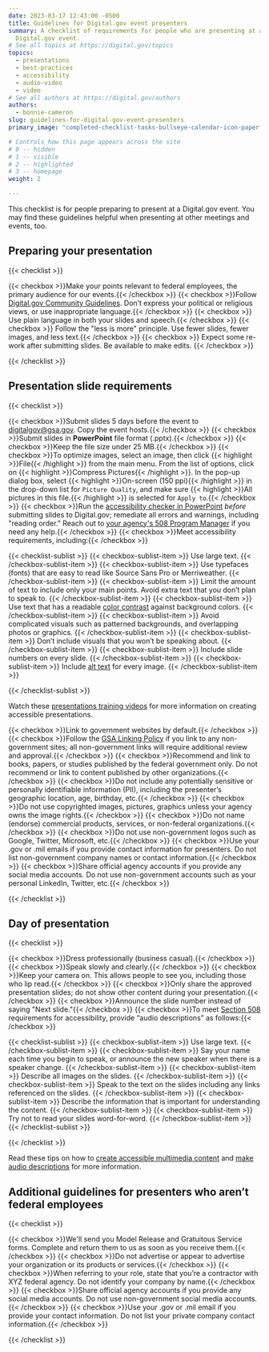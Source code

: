 ```yaml
---
date: 2023-03-17 12:43:00 -0500
title: Guidelines for Digital.gov event presenters
summary: A checklist of requirements for people who are presenting at a
  Digital.gov event.
# See all topics at https://digital.gov/topics
topics:
  - presentations
  - best-practices
  - accessibility
  - audio-video
  - video
# See all authors at https://digital.gov/authors
authors:
  - bonnie-cameron
slug: guidelines-for-digital-gov-event-presenters
primary_image: "completed-checklist-tasks-bullseye-calendar-icon-paperfox-gettyimages-1468937260"

# Controls how this page appears across the site
# 0 -- hidden
# 1 -- visible
# 2 -- highlighted
# 3 -- homepage
weight: 2

---
```


This checklist is for people preparing to present at a Digital.gov event. You may find these guidelines helpful when presenting at other meetings and events, too.

## Preparing your presentation

{{< checklist >}}

  {{< checkbox >}}Make your points relevant to federal employees, the primary audience for our events.{{< /checkbox >}}
  {{< checkbox >}}Follow [Digital.gov Community Guidelines](https://digital.gov/communities/manage-your-subscription/). Don’t express your political or religious views, or use inappropriate language.{{< /checkbox >}} 
  {{< checkbox >}} Use plain language in both your slides and speech.{{< /checkbox >}}
  {{< checkbox >}} Follow the "less is more" principle. Use fewer slides, fewer images, and less text.{{< /checkbox >}}
  {{< checkbox >}} Expect some re-work after submitting slides. Be available to make edits. {{< /checkbox >}} 

{{< /checklist >}}

## Presentation slide requirements

{{< checklist >}}

  {{< checkbox >}}Submit slides 5 days before the event to [digitalgov@gsa.gov](mailto:digitalgov@gsa.gov). Copy the event hosts.{{< /checkbox >}} 
  {{< checkbox >}}Submit slides in **PowerPoint** file format (.pptx).{{< /checkbox >}} 
  {{< checkbox >}}Keep the file size under 25 MB.{{< /checkbox >}} 
  {{< checkbox >}}To optimize images, select an image, then click {{< highlight >}}File{{< /highlight >}} from the main menu. From the list of options, click on {{< highlight >}}Compress Pictures{{< /highlight >}}. In the pop-up dialog box, select {{< highlight >}}On-screen (150 ppi){{< /highlight >}} in the drop-down list for `Picture Quality`, and make sure {{< highlight >}}All pictures in this file.{{< /highlight >}} is selected for `Apply to`.{{< /checkbox >}} 
  {{< checkbox >}}Run the [accessibility checker in PowerPoint](https://support.microsoft.com/en-us/office/make-your-powerpoint-presentations-accessible-to-people-with-disabilities-6f7772b2-2f33-4bd2-8ca7-dae3b2b3ef25) _before_ submitting slides to Digital.gov; remediate all errors and warnings, including "reading order." Reach out to [your agency's 508 Program Manager](https://www.section508.gov/tools/program-manager-listing/) if you need any help.{{< /checkbox >}} 
  {{< checkbox >}}Meet accessibility requirements, including:{{< /checkbox >}} 

  {{< checklist-sublist >}}
  {{< checkbox-sublist-item >}} Use large text. {{< /checkbox-sublist-item >}}
  {{< checkbox-sublist-item >}} Use typefaces (fonts) that are easy to read like Source Sans Pro or Merriweather. {{< /checkbox-sublist-item >}} 
  {{< checkbox-sublist-item >}} Limit the amount of text to include only your main points. Avoid extra text that you don’t plan to speak to. {{< /checkbox-sublist-item >}} 
  {{< checkbox-sublist-item >}} Use text that has a readable [color contrast](https://www.section508.gov/training/documents/aed-cop-docx12/) against background colors. {{< /checkbox-sublist-item >}} 
  {{< checkbox-sublist-item >}} Avoid complicated visuals such as patterned backgrounds, and overlapping photos or graphics. {{< /checkbox-sublist-item >}} 
  {{< checkbox-sublist-item >}} Don’t include visuals that you won’t be speaking about. {{< /checkbox-sublist-item >}}
  {{< checkbox-sublist-item >}} Include slide numbers on every slide. {{< /checkbox-sublist-item >}}
  {{< checkbox-sublist-item >}} Include [alt text](https://www.section508.gov/training/presentations/aed-cop-pptx07/) for every image. {{< /checkbox-sublist-item >}}

  {{< /checklist-sublist >}}

Watch these [presentations training videos](https://www.section508.gov/create/presentations/training-videos) for more information on creating accessible presentations.

  {{< checkbox >}}Link to government websites by default.{{< /checkbox >}} 
  {{< checkbox >}}Follow the [GSA Linking Policy](https://www.gsa.gov/website-information/website-policies#linking) if you link to any non-government sites; all non-government links will require additional review and approval.{{< /checkbox >}} 
  {{< checkbox >}}Recommend and link to books, papers, or studies published by the federal government only. Do not recommend or link to content published by other organizations.{{< /checkbox >}} 
  {{< checkbox >}}Do not include any potentially sensitive or personally identifiable information (PII), including the presenter’s geographic location, age, birthday, etc.{{< /checkbox >}} 
  {{< checkbox >}}Do not use copyrighted images, pictures, graphics unless your agency owns the image rights.{{< /checkbox >}} 
  {{< checkbox >}}Do not name (endorse) commercial products, services, or non-federal organizations.{{< /checkbox >}} 
  {{< checkbox >}}Do not use non-government logos such as Google, Twitter, Microsoft, etc.{{< /checkbox >}} 
  {{< checkbox >}}Use your .gov or .mil emails if you provide contact information for presenters. Do not list non-government company names or contact information.{{< /checkbox >}} 
  {{< checkbox >}}Share official agency accounts if you provide any social media accounts. Do not use non-government accounts such as your personal LinkedIn, Twitter, etc.{{< /checkbox >}} 

{{< /checklist >}}

## Day of presentation

{{< checklist >}} 

  {{< checkbox >}}Dress professionally (business casual).{{< /checkbox >}} 
  {{< checkbox >}}Speak slowly and clearly.{{< /checkbox >}} 
  {{< checkbox >}}Keep your camera on. This allows people to see you, including those who lip read.{{< /checkbox >}} 
  {{< checkbox >}}Only share the approved presentation slides; do not show other content during your presentation.{{< /checkbox >}}
  {{< checkbox >}}Announce the slide number instead of saying &#34;Next slide.&#34;{{< /checkbox >}} 
  {{< checkbox >}}To meet [Section 508](https://www.section508.gov/manage/laws-and-policies) requirements for accessibility, provide “audio descriptions” as follows:{{< /checkbox >}}

  {{< checklist-sublist >}}
  {{< checkbox-sublist-item >}} Use large text. {{< /checkbox-sublist-item >}}
  {{< checkbox-sublist-item >}} Say your name each time you begin to speak, or announce the new speaker when there is a speaker change. {{< /checkbox-sublist-item >}}
  {{< checkbox-sublist-item >}} Describe all images on the slides. {{< /checkbox-sublist-item >}}
  {{< checkbox-sublist-item >}} Speak to the text on the slides including any links referenced on the slides. {{< /checkbox-sublist-item >}} 
  {{< checkbox-sublist-item >}} Describe the information that is important for understanding the content. {{< /checkbox-sublist-item >}} 
  {{< checkbox-sublist-item >}} Try not to read your slides word-for-word. {{< /checkbox-sublist-item >}}
  {{< /checklist-sublist >}}

{{< /checklist >}}

Read these tips on how to [create accessible multimedia content](https://www.section508.gov/create/synchronized-media#audio-description) and [make audio descriptions](https://digital.gov/2014/06/30/508-accessible-videos-how-to-make-audio-descriptions/) for more information.

## Additional guidelines for presenters who aren’t federal employees

{{< checklist >}}

  {{< checkbox >}}We'll send you Model Release and Gratuitous Service forms. Complete and return them to us as soon as you receive them.{{< /checkbox >}} 
  {{< checkbox >}}Do not advertise or appear to advertise your organization or its products or services.{{< /checkbox >}} 
  {{< checkbox >}}When referring to your role, state that you’re a contractor with XYZ federal agency. Do not identify your company by name.{{< /checkbox >}} 
  {{< checkbox >}}Share official agency accounts if you provide any social media accounts. Do not use non-government social media accounts.{{< /checkbox >}} 
  {{< checkbox >}}Use your .gov or .mil email if you provide your contact information. Do not list your private company contact information.{{< /checkbox >}} 

{{< /checklist >}}
